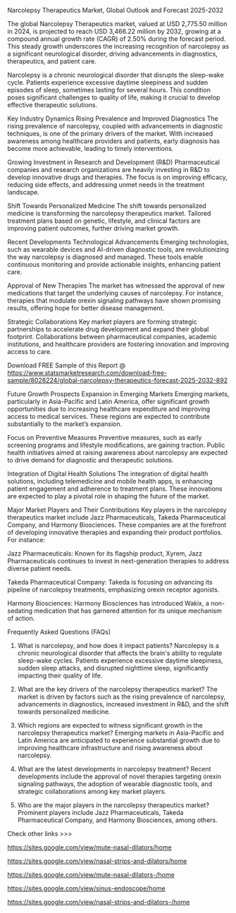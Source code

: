 Narcolepsy Therapeutics Market, Global Outlook and Forecast 2025-2032

The global Narcolepsy Therapeutics market, valued at USD 2,775.50 million in 2024, is projected to reach USD 3,466.22 million by 2032, growing at a compound annual growth rate (CAGR) of 2.50% during the forecast period. This steady growth underscores the increasing recognition of narcolepsy as a significant neurological disorder, driving advancements in diagnostics, therapeutics, and patient care.

Narcolepsy is a chronic neurological disorder that disrupts the sleep-wake cycle. Patients experience excessive daytime sleepiness and sudden episodes of sleep, sometimes lasting for several hours. This condition poses significant challenges to quality of life, making it crucial to develop effective therapeutic solutions.

Key Industry Dynamics
Rising Prevalence and Improved Diagnostics
The rising prevalence of narcolepsy, coupled with advancements in diagnostic techniques, is one of the primary drivers of the market. With increased awareness among healthcare providers and patients, early diagnosis has become more achievable, leading to timely interventions.

Growing Investment in Research and Development (R&D)
Pharmaceutical companies and research organizations are heavily investing in R&D to develop innovative drugs and therapies. The focus is on improving efficacy, reducing side effects, and addressing unmet needs in the treatment landscape.

Shift Towards Personalized Medicine
The shift towards personalized medicine is transforming the narcolepsy therapeutics market. Tailored treatment plans based on genetic, lifestyle, and clinical factors are improving patient outcomes, further driving market growth.

Recent Developments
Technological Advancements
Emerging technologies, such as wearable devices and AI-driven diagnostic tools, are revolutionizing the way narcolepsy is diagnosed and managed. These tools enable continuous monitoring and provide actionable insights, enhancing patient care.

Approval of New Therapies
The market has witnessed the approval of new medications that target the underlying causes of narcolepsy. For instance, therapies that modulate orexin signaling pathways have shown promising results, offering hope for better disease management.

Strategic Collaborations
Key market players are forming strategic partnerships to accelerate drug development and expand their global footprint. Collaborations between pharmaceutical companies, academic institutions, and healthcare providers are fostering innovation and improving access to care.

Download FREE Sample of this Report @ https://www.statsmarketresearch.com/download-free-sample/8028224/global-narcolepsy-therapeutics-forecast-2025-2032-892 

Future Growth Prospects
Expansion in Emerging Markets
Emerging markets, particularly in Asia-Pacific and Latin America, offer significant growth opportunities due to increasing healthcare expenditure and improving access to medical services. These regions are expected to contribute substantially to the market’s expansion.

Focus on Preventive Measures
Preventive measures, such as early screening programs and lifestyle modifications, are gaining traction. Public health initiatives aimed at raising awareness about narcolepsy are expected to drive demand for diagnostic and therapeutic solutions.

Integration of Digital Health Solutions
The integration of digital health solutions, including telemedicine and mobile health apps, is enhancing patient engagement and adherence to treatment plans. These innovations are expected to play a pivotal role in shaping the future of the market.

Major Market Players and Their Contributions
Key players in the narcolepsy therapeutics market include Jazz Pharmaceuticals, Takeda Pharmaceutical Company, and Harmony Biosciences. These companies are at the forefront of developing innovative therapies and expanding their product portfolios. For instance:

Jazz Pharmaceuticals: Known for its flagship product, Xyrem, Jazz Pharmaceuticals continues to invest in next-generation therapies to address diverse patient needs.

Takeda Pharmaceutical Company: Takeda is focusing on advancing its pipeline of narcolepsy treatments, emphasizing orexin receptor agonists.

Harmony Biosciences: Harmony Biosciences has introduced Wakix, a non-sedating medication that has garnered attention for its unique mechanism of action.

Frequently Asked Questions (FAQs)
1. What is narcolepsy, and how does it impact patients?
Narcolepsy is a chronic neurological disorder that affects the brain's ability to regulate sleep-wake cycles. Patients experience excessive daytime sleepiness, sudden sleep attacks, and disrupted nighttime sleep, significantly impacting their quality of life.

2. What are the key drivers of the narcolepsy therapeutics market?
The market is driven by factors such as the rising prevalence of narcolepsy, advancements in diagnostics, increased investment in R&D, and the shift towards personalized medicine.

3. Which regions are expected to witness significant growth in the narcolepsy therapeutics market?
Emerging markets in Asia-Pacific and Latin America are anticipated to experience substantial growth due to improving healthcare infrastructure and rising awareness about narcolepsy.

4. What are the latest developments in narcolepsy treatment?
Recent developments include the approval of novel therapies targeting orexin signaling pathways, the adoption of wearable diagnostic tools, and strategic collaborations among key market players.

5. Who are the major players in the narcolepsy therapeutics market?
Prominent players include Jazz Pharmaceuticals, Takeda Pharmaceutical Company, and Harmony Biosciences, among others.


Check other links >>>

https://sites.google.com/view/mute-nasal-dilators/home		

https://sites.google.com/view/nasal-strips-and-dilators/home		

https://sites.google.com/view/mute-nasal-dilators-/home		

https://sites.google.com/view/sinus-endoscope/home		

https://sites.google.com/view/nasal-strips-and-dilators-/home		

